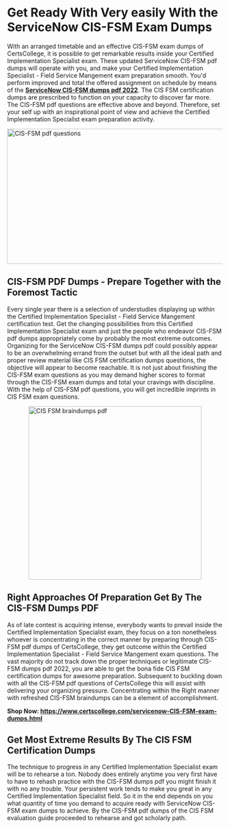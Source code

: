 <h1><strong>Get Ready With Very easily With the ServiceNow CIS-FSM Exam Dumps&nbsp;</strong></h1>
<p><span style="font-weight: 400;">With an arranged timetable and an effective  CIS-FSM exam dumps of CertsCollege, it is possible to get remarkable results inside your Certified Implementation Specialist exam. These updated ServiceNow CIS-FSM pdf dumps will operate with you, and make your Certified Implementation Specialist - Field Service Mangement exam preparation smooth. You'd perform improved and total the offered assignment on schedule by means of the <strong><a href="https://www.certscollege.com/servicenow-CIS-FSM-exam-dumps.html">ServiceNow CIS-FSM dumps pdf 2022</a></strong>. The CIS FSM certification dumps are prescribed to function on your capacity to discover far more. The  CIS-FSM pdf questions are effective above and beyond. Therefore, set your self up with an inspirational point of view and achieve the Certified Implementation Specialist exam preparation activity.&nbsp;</span></p>
<p><span style="font-weight: 400;"><img style="display: block; margin-left: auto; margin-right: auto;" src="https://i.ibb.co/CPDK3ps/Yellow-and-Blue-Initiative-Blog-Banner.png" alt="CIS-FSM pdf questions" width="559" height="315" /></span></p>
<h2><strong>CIS-FSM PDF Dumps - Prepare Together with the Foremost Tactic</strong></h2>
<p><span style="font-weight: 400;">Every single year there is a selection of understudies displaying up within the Certified Implementation Specialist - Field Service Mangement certification test. Get the changing possibilities from this Certified Implementation Specialist exam and just the people who endeavor CIS-FSM pdf dumps appropriately come by probably the most extreme outcomes. Organizing for the ServiceNow CIS-FSM dumps pdf could possibly appear to be an overwhelming errand from the outset but with all the ideal path and proper review material like CIS FSM certification dumps questions, the objective will appear to become reachable. It is not just about finishing the CIS-FSM exam questions as you may demand higher scores to format through the CIS-FSM exam dumps and total your cravings with discipline. With the help of CIS-FSM pdf questions, you will get incredible imprints in CIS FSM exam questions.</span></p>
<p><span style="font-weight: 400;"><a href="https://tinyurl.com/5ycs5f5t"><img style="display: block; margin-left: auto; margin-right: auto;" src="https://i.ibb.co/9tMrhdY/Teacher-Appreciation-Invitation.png" alt="CIS FSM braindumps pdf " width="404" height="404" /></a></span></p>
<h2><strong>Right Approaches Of Preparation Get By The CIS-FSM Dumps PDF</strong></h2>
<p><span style="font-weight: 400;">As of late contest is acquiring intense, everybody wants to prevail inside the Certified Implementation Specialist exam, they focus on a ton nonetheless whoever is concentrating in the correct manner by preparing through CIS-FSM pdf dumps of CertsCollege, they get outcome within the Certified Implementation Specialist - Field Service Mangement exam questions. The vast majority do not track down the proper techniques or legitimate CIS-FSM dumps pdf 2022, you are able to get the bona fide CIS FSM certification dumps for awesome preparation. Subsequent to buckling down with all the  CIS-FSM pdf questions of CertsCollege this will assist with delivering your organizing pressure. Concentrating within the Right manner with refreshed CIS-FSM braindumps can be a element of accomplishment.</span></p>
<p><span style="font-weight: 400;"><strong>Shop Now: <a href="https://www.certscollege.com/servicenow-CIS-FSM-exam-dumps.html">https://www.certscollege.com/servicenow-CIS-FSM-exam-dumps.html</a></strong></span></p>
<h2><strong>Get Most Extreme Results By The CIS FSM Certification Dumps</strong></h2>
<p><span style="font-weight: 400;">The technique to progress in any Certified Implementation Specialist exam will be to rehearse a ton. Nobody does entirely anytime you very first have to have to rehash practice with the CIS-FSM dumps pdf you might finish it with no any trouble. Your persistent work tends to make you great in any Certified Implementation Specialist field. So it in the end depends on you what quantity of time you demand to acquire ready with ServiceNow CIS-FSM exam dumps to achieve. By the CIS-FSM pdf dumps of the CIS FSM evaluation guide proceeded to rehearse and got scholarly path.</span></p>
